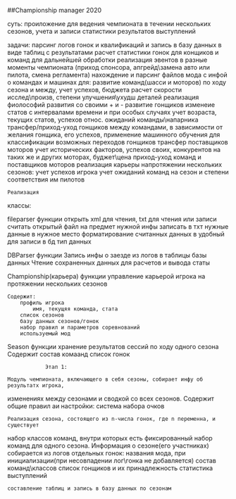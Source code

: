 ##Championship manager 2020

суть:
	проиложение для ведения чемпионата в течении нескольких сезонов,
	учета и записи статистики результатов выступлений 

задачи:
	парсинг логов гонок и квалификаций и запись в базу данных в виде таблиц с результатами
	расчет статистики гонок для конщиков и команд для дальнейшей обработки
	реализация эвентов в разные моменты чемпионата
		(приход спонсора, апгрейд\замена авто или пилота, смена регламента)
	нахождение и парсинг файлов мода с инфой о командах и машинах для:
		развитие команд(шасси и моторов) по ходу сезона и между, учет успехов, бюджета
			расчет скорости исслед\произв, степени улучшения\ухудш деталей
			реализация фиолософий развития со своими + и -
		развитие гонщиков
			изменеие статов с интервалами времени и при особых случаях
			учет возраста, текущих статов, успехов относ. ожиданий команды\напарника
		трансфер/приход-уход гонщиков между командами, в зависимости от
			желания гонщика, его успехов, применение машинного обучения
			для классификации возможных переходов гонщиков
		трансфер поставщиков моторов
			учет исторических факторов, успехов своих, конкурентов на таких же
			и других моторах, буджет\цена
		приход-уход команд и поставщиков моторов
	реализация карьеры напротяжении нескольких сезонов:
		учет успехов игрока
		учет ожиданий команд на сезон и степени соответствия им пилотов
		
	Реализация

классы:
		
fileparser
	функции
		открыть xml для чтения, txt для чтения или записи
		считать открытый файл на предмет нужной инфы
		записать в тхт нужные данные в нужное место
		форматирование считанных данных в удобный для записи в бд тип данных	

DBParser
	функции
		Запись инфы о заезде из логов в таблицы базы данных
		Чтение сохраненных данных для расчетов и вывода статы

Championship(карьера)
	функции
		управление карьерой игрока на протяжении нескольких сезонов
	
	Содержит:
		профиль игрока
			имя, текущяя команда, стата
		список сезонов
		базу данных сезонов/гонок
		набор правил и параметров соревнований
		используемый мод
		
Season
	функции
		хранение результатов сессий по ходу одного сезона
	Содержит
		состав комаанд
		список гонок
		
	
	
				Этап 1:
	
	Модуль чемпионата, включающего в себя сезоны, собирает инфу об результатх игрока,
изменениях между сезонами и сводкой со всех сезонов. Содержит общие правил аи настройки:
	система набора очков
	
	Реализация сезона, состоящего из n-числа гонок, где n переменна, и существует
набор классов команд, внутри которых есть фиксированный набор команд для одного сезона.
Информация о сезоне(его участниках) собирается из логов отдельных гонок:
	названия мода, при инициализации(при несовпадении лог\гонка не добавляется)
	состав команд\классов
	список гонщиков и их принадлежность
	статистика выступлений
	
	составление таблиц и запись в базу данных по сезонам

